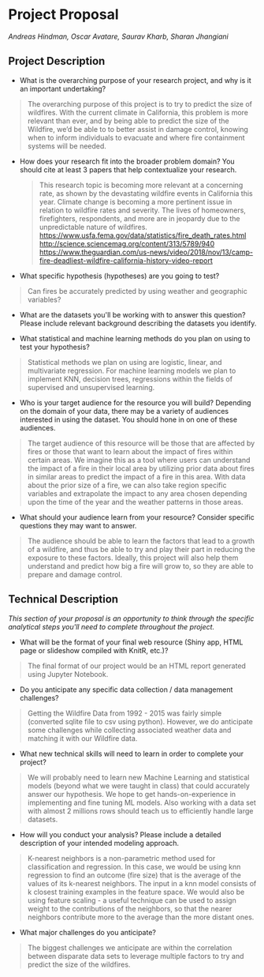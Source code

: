 # Project Proposal
_Andreas Hindman, Oscar Avatare, Saurav Kharb, Sharan Jhangiani_

## Project Description

- What is the overarching purpose of your research project, and why is it an important undertaking?
>The overarching purpose of this project is to try to predict the size of wildfires. With the current climate in California, this problem is more relevant than ever, and by being able to predict the size of the Wildfire, we’d be able to to better assist in damage control, knowing when to inform individuals to evacuate and where fire containment systems will be needed.

- How does your research fit into the broader problem domain? You should cite at least 3 papers that help contextualize your research.

  > This research topic is becoming more relevant at a concerning rate, as shown by the devastating wildfire events in California this year. Climate change is becoming a more pertinent issue in relation to wildfire rates and severity. The lives of homeowners, firefighters, respondents, and more are in jeopardy due to the unpredictable nature of wildfires.
		https://www.usfa.fema.gov/data/statistics/fire_death_rates.html
        http://science.sciencemag.org/content/313/5789/940
        https://www.theguardian.com/us-news/video/2018/nov/13/camp-fire-deadliest-wildfire-california-history-video-report

- What specific hypothesis (hypotheses) are you going to test?
 >Can fires be accurately predicted by using weather and geographic variables?

- What are the datasets you'll be working with to answer this question? Please include relevant background describing the datasets you identify.


- What statistical and machine learning methods do you plan on using to test your hypothesis?
>Statistical methods we plan on using are logistic, linear, and multivariate regression. For machine learning models we plan to implement KNN, decision trees, regressions within the fields of supervised and unsupervised learning.  

- Who is your target audience for the resource you will build? Depending on the domain of your data, there may be a variety of audiences interested in using the dataset. You should hone in on one of these audiences.
>The target audience of this resource will be those that are affected by fires or those that want to learn about the impact of fires within certain areas. We imagine this as a tool where users can understand the impact of a fire in their local area by utilizing prior data about fires in similar areas to predict the impact of a fire in this area. With data about the prior size of a fire, we can also take region specific variables and extrapolate the impact to any area chosen depending upon the time of the year and the weather patterns in those areas.

- What should your audience learn from your resource? Consider specific questions they may want to answer.
>The audience should be able to learn the factors that lead to a growth of a wildfire, and thus be able to try and play their part in reducing the exposure to these factors. Ideally, this project will also help them understand and predict how big a fire will grow to, so they are able to prepare and damage control.

## Technical Description
_This section of your proposal is an opportunity to think through the specific analytical steps you'll need to complete throughout the project._

- What will be the format of your final web resource (Shiny app, HTML page or slideshow compiled with KnitR, etc.)?
>The final format of our project would be an HTML report generated using Jupyter Notebook.

- Do you anticipate any specific data collection / data management challenges?
>Getting the Wildfire Data from 1992 - 2015 was fairly simple (converted sqlite file to csv using python). However, we do anticipate some challenges while collecting associated weather data and matching it with our Wildfire data.

- What new technical skills will need to learn in order to complete your project?
>We will probably need to learn new Machine Learning and statistical models (beyond what we were taught in class) that could accurately answer our hypothesis. We hope to get hands-on-experience in implementing and fine tuning ML models. Also working with a data set with almost 2 millions rows should teach us to efficiently handle large datasets.

- How will you conduct your analysis? Please include a detailed description of your intended modeling approach.
> K-nearest neighbors is a non-parametric method used for classification and regression. In this case, we would be using knn regression to find an outcome (fire size) that is the average of the values of its k-nearest neighbors. The input in a knn model consists of k closest training examples in the feature space. We would also be using feature scaling - a useful technique can be used to assign weight to the contributions of the neighbors, so that the nearer neighbors contribute more to the average than the more distant ones.

- What major challenges do you anticipate?
>The biggest challenges we anticipate are within the correlation between disparate data sets to leverage multiple factors to try and predict the size of the wildfires.

